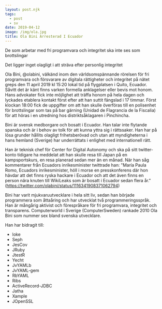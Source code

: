 ```yaml
---
layout: post.njk
tags:
  - post
  - sv
date: 2019-04-12
image: /img/ola.jpg
title: Ola Bini Arresterad I Ecuador
---
```


De som arbetar med fri programvara och integritet ska inte ses som
brottslingar

Det ligger inget olagligt i att sträva efter personlig integritet

Ola Bini, @olabini, välkänd inom den världsomspännande rörelsen för
fri programvara och försvarare av digitala rättigheter och integritet
på nätet greps den 11 april 2019 kl 15:20 lokal tid på flygplatsen i
Quito, Ecuador. Såvitt det är känt finns varken formella anklagelser
eller bevis mot honom. Hans advokater fick inte möjlighet att träffa
honom på hela dagen och lyckades etablera kontakt först efter att han
suttit fängslad i 17 timmar. Först klockan 18:00 fick de uppgifter om
att han skulle överföras till en polisenhet för brottslingar som tas
på bar gärning (Unidad de Flagrancia de la Fiscalia) för att höras i
en utredning hos distriktsåklagaren i Pinchincha.

Bini är svensk medborgare och bosatt i Ecuador. Han talar inte
flytande spanska och är i behov av tolk för att kunna yttra sig i
rättssaker. Han har på lösa grunder hållits olagligt frihetsberövad
och utan att myndigheterna i hans hemland (Sverige) har underrättats i
enlighet med internationell rätt.

Han är teknisk chef för Center for Digital Autonomy och ska på sitt
twitter-konto tidigare ha meddelat att han skulle resa till Japan på
en kampsportskurs, en resa planerad sedan mer än en månad. När han såg
kommentarer från Ecuadors inrikesminister twittrade han: "María Paula
Romo, Ecuadors inrikesminister, höll i morse en presskonferens där hon
hävdar att det finns ryska hackare i Ecuador och att det även finns en
person nära knuten till WikiLeaks som är bosatt i Ecuador sedan flera
år." (https://twitter.com/olabini/status/1116341908371062794)

Bini har varit mjukvaruutvecklare i hela sitt liv, sedan han började
programmera som åttaåring och har utvecklat två
programmeringsspråk. Han är mångårig aktivist och förespråkare för fri
programvara, integritet och transparens. Computerworld i Sverige
(ComputerSweden) rankade 2010 Ola Bini som nummer sex bland svenska
utvecklare.

Han har bidragit till:

 - loke
 - Seph
 - JesCov
 - JRuby
 - JtestR
 - Yecht
 - JvYAMLb
 - JvYAML-gem
 - RbYAML
 - Ribs
 - ActiveRecord-JDBC
 - Jatha
 - Xample
 - JOpenSSL

